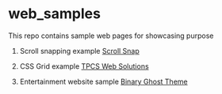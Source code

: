 # web_samples
This repo contains sample web pages for showcasing purpose

1) Scroll snapping example
[Scroll Snap](/scroll_snap)

2) CSS Grid example
[TPCS Web Solutions](/tpcs_web_solutions)

2) Entertainment website sample
[Binary Ghost Theme](/binary_ghost)